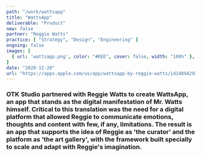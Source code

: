 ```yaml
---
path: "/work/wattsapp"
title: "WattsApp"
deliverable: "Product"
new: false
partner: "Reggie Watts"
practice: [ "Strategy", "Design", "Engineering" ]
ongoing: false
images: [
  { url: 'wattsapp.png', color: "#EEE", cover: false, width: "100%" },
]
date: "2020-12-20"
url: "https://apps.apple.com/us/app/wattsapp-by-reggie-watts/id1489429381?ls=1"
---
```


### OTK Studio partnered with Reggie Watts to create WattsApp, an app that stands as the digital manifestation of Mr. Watts himself. Critical to this translation was the need for a digital platform that allowed Reggie to communicate emotions, thoughts and content with few, if any, limitations. The result is an app that supports the idea of Reggie as 'the curator' and the platform as 'the art gallery', with the framework built specially to scale and adapt with Reggie's imagination.
